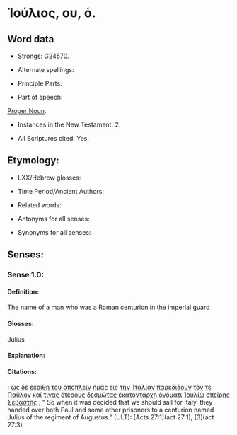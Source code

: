 # Ἰούλιος, ου, ὁ.

<!-- Status: S3=Needs2ndReview -->
<!-- Lexica used for edits: BDAG, LN, FFM, A-S  -->

## Word data

* Strongs: G24570.

* Alternate spellings:

* Principle Parts: 

* Part of speech: 

[Proper Noun](http://ugg.readthedocs.io/en/latest/proper_noun.html).

* Instances in the New Testament: 2.

* All Scriptures cited: Yes.

## Etymology: 

* LXX/Hebrew glosses: 

* Time Period/Ancient Authors: 

* Related words: 

* Antonyms for all senses:

* Synonyms for all senses: 

## Senses:

### Sense  1.0: 

#### Definition: 

The name of a man who was a Roman centurion in the imperial guard

#### Glosses: 

Julius

#### Explanation: 

#### Citations: 

; [ὡς](../G56130/01.md) [δὲ](../G11610/01.md) [ἐκρίθη](../G29190/01.md) [τοῦ](../G35880/01.md) [ἀποπλεῖν](../G06360/01.md) [ἡμᾶς](../G14730/01.md) [εἰς](../G15190/01.md) [τὴν](../G35880/01.md) [Ἰταλίαν](../G24820/01.md) [παρεδίδουν](../G38600/01.md) [τόν](../G35880/01.md) [τε](../G50370/01.md) [Παῦλον](../G39720/01.md) [καί](../G25320/01.md) [τινας](../G51000/01.md) [ἑτέρους](../G20870/01.md) [δεσμώτας](../G12020/01.md) [ἑκατοντάρχῃ](../G15430/01.md) [ὀνόματι](../G36860/01.md) [Ἰουλίῳ](../G24570/01.md) [σπείρης](../G46860/01.md) [Σεβαστῆς](../G45750/01.md)
; " So when it was decided that we should sail for Italy, they handed over both Paul and some other prisoners to a centurion named Julius of the regiment of Augustus." (ULT): 
[Acts 27:1](act 27:1), [3](act 27:3).
